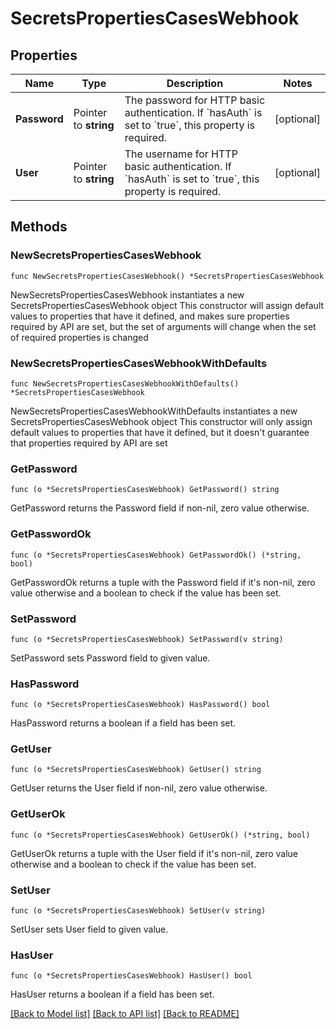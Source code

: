 # SecretsPropertiesCasesWebhook

## Properties

Name | Type | Description | Notes
------------ | ------------- | ------------- | -------------
**Password** | Pointer to **string** | The password for HTTP basic authentication. If &#x60;hasAuth&#x60; is set to &#x60;true&#x60;, this property is required. | [optional] 
**User** | Pointer to **string** | The username for HTTP basic authentication. If &#x60;hasAuth&#x60; is set to &#x60;true&#x60;, this property is required. | [optional] 

## Methods

### NewSecretsPropertiesCasesWebhook

`func NewSecretsPropertiesCasesWebhook() *SecretsPropertiesCasesWebhook`

NewSecretsPropertiesCasesWebhook instantiates a new SecretsPropertiesCasesWebhook object
This constructor will assign default values to properties that have it defined,
and makes sure properties required by API are set, but the set of arguments
will change when the set of required properties is changed

### NewSecretsPropertiesCasesWebhookWithDefaults

`func NewSecretsPropertiesCasesWebhookWithDefaults() *SecretsPropertiesCasesWebhook`

NewSecretsPropertiesCasesWebhookWithDefaults instantiates a new SecretsPropertiesCasesWebhook object
This constructor will only assign default values to properties that have it defined,
but it doesn't guarantee that properties required by API are set

### GetPassword

`func (o *SecretsPropertiesCasesWebhook) GetPassword() string`

GetPassword returns the Password field if non-nil, zero value otherwise.

### GetPasswordOk

`func (o *SecretsPropertiesCasesWebhook) GetPasswordOk() (*string, bool)`

GetPasswordOk returns a tuple with the Password field if it's non-nil, zero value otherwise
and a boolean to check if the value has been set.

### SetPassword

`func (o *SecretsPropertiesCasesWebhook) SetPassword(v string)`

SetPassword sets Password field to given value.

### HasPassword

`func (o *SecretsPropertiesCasesWebhook) HasPassword() bool`

HasPassword returns a boolean if a field has been set.

### GetUser

`func (o *SecretsPropertiesCasesWebhook) GetUser() string`

GetUser returns the User field if non-nil, zero value otherwise.

### GetUserOk

`func (o *SecretsPropertiesCasesWebhook) GetUserOk() (*string, bool)`

GetUserOk returns a tuple with the User field if it's non-nil, zero value otherwise
and a boolean to check if the value has been set.

### SetUser

`func (o *SecretsPropertiesCasesWebhook) SetUser(v string)`

SetUser sets User field to given value.

### HasUser

`func (o *SecretsPropertiesCasesWebhook) HasUser() bool`

HasUser returns a boolean if a field has been set.


[[Back to Model list]](../README.md#documentation-for-models) [[Back to API list]](../README.md#documentation-for-api-endpoints) [[Back to README]](../README.md)


